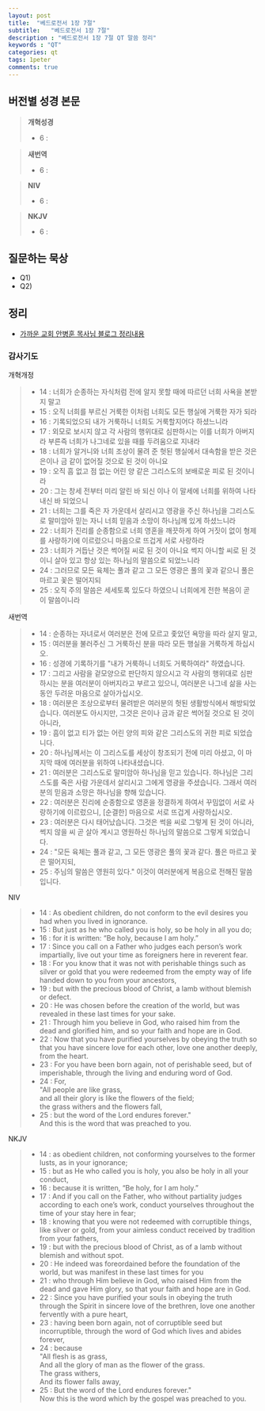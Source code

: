 ```yaml
---
layout: post
title:  "베드로전서 1장 7절"
subtitle:   "베드로전서 1장 7절"
description : "베드로전서 1장 7절 QT 말씀 정리"
keywords : "QT"
categories: qt
tags: 1peter
comments: true
---
```


## 버전별 성경 본문

> **개혁성경**
>* 6 : 

> **새번역**
>* 6 : 

> **NIV**
>* 6 : 

> **NKJV**
>* 6 : 

## 질문하는 묵상

* Q1) 
* Q2) 


## 정리
* [가까운 교회 안병훈 목사님 블로그 정리내용]()

### 감사기도

개혁개정
>* 14 : 너희가 순종하는 자식처럼 전에 알지 못할 때에 따르던 너희 사욕을 본받지 말고
>* 15 : 오직 너희를 부르신 거룩한 이처럼 너희도 모든 행실에 거룩한 자가 되라
>* 16 : 기록되었으되 내가 거룩하니 너희도 거룩할지어다 하셨느니라
>* 17 : 외모로 보시지 않고 각 사람의 행위대로 심판하시는 이를 너희가 아버지라 부른즉 너희가 나그네로 있을 때를 두려움으로 지내라
>* 18 : 너희가 알거니와 너희 조상이 물려 준 헛된 행실에서 대속함을 받은 것은 은이나 금 같이 없어질 것으로 된 것이 아니요
>* 19 : 오직 흠 없고 점 없는 어린 양 같은 그리스도의 보배로운 피로 된 것이니라
>* 20 : 그는 창세 전부터 미리 알린 바 되신 이나 이 말세에 너희를 위하여 나타내신 바 되었으니
>* 21 : 너희는 그를 죽은 자 가운데서 살리시고 영광을 주신 하나님을 그리스도로 말미암아 믿는 자니 너희 믿음과 소망이 하나님께 있게 하셨느니라
>* 22 : 너희가 진리를 순종함으로 너희 영혼을 깨끗하게 하여 거짓이 없이 형제를 사랑하기에 이르렀으니 마음으로 뜨겁게 서로 사랑하라
>* 23 : 너희가 거듭난 것은 썩어질 씨로 된 것이 아니요 썩지 아니할 씨로 된 것이니 살아 있고 항상 있는 하나님의 말씀으로 되었느니라
>* 24 : 그러므로 모든 육체는 풀과 같고 그 모든 영광은 풀의 꽃과 같으니 풀은 마르고 꽃은 떨어지되
>* 25 : 오직 주의 말씀은 세세토록 있도다 하였으니 너희에게 전한 복음이 곧 이 말씀이니라


새번역
>* 14 : 순종하는 자녀로서 여러분은 전에 모르고 좇았던 욕망을 따라 살지 말고,
>* 15 : 여러분을 불러주신 그 거룩하신 분을 따라 모든 행실을 거룩하게 하십시오.
>* 16 : 성경에 기록하기를 "내가 거룩하니 너희도 거룩하여라" 하였습니다.
>* 17 : 그리고 사람을 겉모양으로 판단하지 않으시고 각 사람의 행위대로 심판하시는 분을 여러분이 아버지라고 부르고 있으니, 여러분은 나그네 삶을 사는 동안 두려운 마음으로 살아가십시오.
>* 18 : 여러분은 조상으로부터 물려받은 여러분의 헛된 생활방식에서 해방되었습니다. 여러분도 아시지만, 그것은 은이나 금과 같은 썩어질 것으로 된 것이 아니라,
>* 19 : 흠이 없고 티가 없는 어린 양의 피와 같은 그리스도의 귀한 피로 되었습니다.
>* 20 : 하나님께서는 이 그리스도를 세상이 창조되기 전에 미리 아셨고, 이 마지막 때에 여러분을 위하여 나타내셨습니다.
>* 21 : 여러분은 그리스도로 말미암아 하나님을 믿고 있습니다. 하나님은 그리스도를 죽은 사람 가운데서 살리시고 그에게 영광을 주셨습니다. 그래서 여러분의 믿음과 소망은 하나님을 향해 있습니다.
>* 22 : 여러분은 진리에 순종함으로 영혼을 정결하게 하여서 꾸밈없이 서로 사랑하기에 이르렀으니, [순결한] 마음으로 서로 뜨겁게 사랑하십시오.
>* 23 : 여러분은 다시 태어났습니다. 그것은 썩을 씨로 그렇게 된 것이 아니라, 썩지 않을 씨 곧 살아 계시고 영원하신 하나님의 말씀으로 그렇게 되었습니다.
>* 24 : "모든 육체는 풀과 같고, 그 모든 영광은 풀의 꽃과 같다. 풀은 마르고 꽃은 떨어지되,
>* 25 : 주님의 말씀은 영원히 있다." 이것이 여러분에게 복음으로 전해진 말씀입니다.


NIV
>* 14 : As obedient children, do not conform to the evil desires you had when you lived in ignorance. 
>* 15 : But just as he who called you is holy, so be holy in all you do; 
>* 16 : for it is written: “Be holy, because I am holy.”
>* 17 : Since you call on a Father who judges each person’s work impartially, live out your time as foreigners here in reverent fear. 
>* 18 : For you know that it was not with perishable things such as silver or gold that you were redeemed from the empty way of life handed down to you from your ancestors,
>* 19 : but with the precious blood of Christ, a lamb without blemish or defect. 
>* 20 : He was chosen before the creation of the world, but was revealed in these last times for your sake. 
>* 21 : Through him you believe in God, who raised him from the dead and glorified him, and so your faith and hope are in God.
>* 22 : Now that you have purified yourselves by obeying the truth so that you have sincere love for each other, love one another deeply, from the heart.
>* 23 : For you have been born again, not of perishable seed, but of imperishable, through the living and enduring word of God.
>* 24 : For,  
"All people are like grass,  
and all their glory is like the flowers of the field;  
the grass withers and the flowers fall,  
>* 25 : but the word of the Lord endures forever."  
 And this is the word that was preached to you.


NKJV
>* 14 : as obedient children, not conforming yourselves to the former lusts, as in your ignorance;
>* 15 : but as He who called you is holy, you also be holy in all your conduct,
>* 16 : because it is written, “Be holy, for I am holy.”
>* 17 : And if you call on the Father, who without partiality judges according to each one’s work, conduct yourselves throughout the time of your stay here in fear;
>* 18 : knowing that you were not redeemed with corruptible things, like silver or gold, from your aimless conduct received by tradition from your fathers,
>* 19 : but with the precious blood of Christ, as of a lamb without blemish and without spot.
>* 20 : He indeed was foreordained before the foundation of the world, but was manifest in these last times for you
>* 21 : who through Him believe in God, who raised Him from the dead and gave Him glory, so that your faith and hope are in God.
>* 22 : Since you have purified your souls in obeying the truth through the Spirit in sincere love of the brethren, love one another fervently with a pure heart,
>* 23 : having been born again, not of corruptible seed but incorruptible, through the word of God which lives and abides forever,
>* 24 : because  
"All flesh is as grass,  
And all the glory of man as the flower of the grass.  
The grass withers,  
And its flower falls away,  
>* 25 : But the word of the Lord endures forever."  
Now this is the word which by the gospel was preached to you.